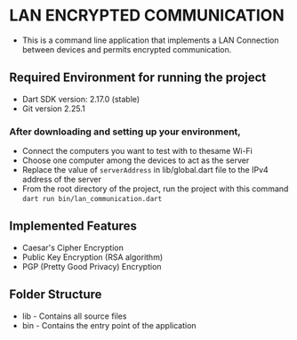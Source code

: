 # LAN ENCRYPTED COMMUNICATION

 - This is a command line application that implements a LAN Connection between devices and permits encrypted communication.

## Required Environment for running the project
- Dart SDK version: 2.17.0 (stable)
- Git version 2.25.1

### After downloading and setting up your environment,
 - Connect the computers you want to test with to thesame Wi-Fi
 - Choose one computer among the devices to act as the server
 - Replace the value of `serverAddress` in lib/global.dart file to the IPv4 address of the server
 - From the root directory of the project, run the project with this command `dart run bin/lan_communication.dart`

## Implemented Features
 - Caesar's Cipher Encryption
 - Public Key Encryption (RSA algorithm)
 - PGP (Pretty Good Privacy) Encryption

## Folder Structure
- lib - Contains all source files
- bin - Contains the entry point of the application
